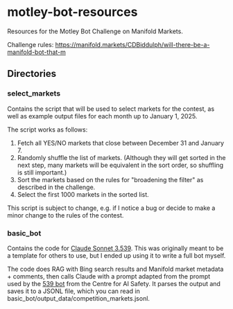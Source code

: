 # motley-bot-resources
Resources for the Motley Bot Challenge on Manifold Markets.

Challenge rules: https://manifold.markets/CDBiddulph/will-there-be-a-manifold-bot-that-m

## Directories
### select_markets
Contains the script that will be used to select markets for the contest, as well as example output files for each month up to January 1, 2025.

The script works as follows:

1. Fetch all YES/NO markets that close between December 31 and January 7.
1. Randomly shuffle the list of markets. (Although they will get sorted in the next step, many markets will be equivalent in the sort order, so shuffling is still important.)
1. Sort the markets based on the rules for "broadening the filter" as described in the challenge.
1. Select the first 1000 markets in the sorted list.

This script is subject to change, e.g. if I notice a bug or decide to make a minor change to the rules of the contest.

### basic_bot
Contains the code for [Claude Sonnet 3.539](https://manifold.markets/ClaudeSonnet3539). This was originally meant to be a template for others to use, but I ended up using it to write a full bot myself.

The code does RAG with Bing search results and Manifold market metadata + comments, then calls Claude with a prompt adapted from the prompt used by the [539 bot](https://www.safe.ai/blog/forecasting) from the Centre for AI Safety. It parses the output and saves it to a JSONL file, which you can read in basic_bot/output_data/competition_markets.jsonl.
